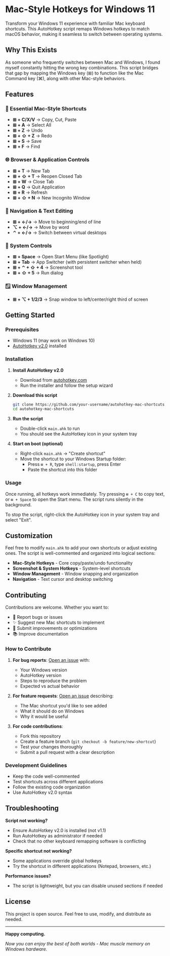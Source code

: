 # Mac-Style Hotkeys for Windows 11

Transform your Windows 11 experience with familiar Mac keyboard shortcuts. This AutoHotkey script remaps Windows hotkeys to match macOS behavior, making it seamless to switch between operating systems.

## Why This Exists

As someone who frequently switches between Mac and Windows, I found myself constantly hitting the wrong key combinations. This script bridges that gap by mapping the Windows key (⊞) to function like the Mac Command key (⌘), along with other Mac-style behaviors.

## Features

### 🎯 Essential Mac-Style Shortcuts
- **⊞ + C/X/V** → Copy, Cut, Paste
- **⊞ + A** → Select All  
- **⊞ + Z** → Undo
- **⊞ + ⇧ + Z** → Redo
- **⊞ + S** → Save
- **⊞ + F** → Find

### 🌐 Browser & Application Controls
- **⊞ + T** → New Tab
- **⊞ + ⇧ + T** → Reopen Closed Tab
- **⊞ + W** → Close Tab
- **⊞ + Q** → Quit Application
- **⊞ + R** → Refresh
- **⊞ + ⇧ + N** → New Incognito Window

### 🧭 Navigation & Text Editing
- **⊞ + ←/→** → Move to beginning/end of line
- **⌥ + ←/→** → Move by word
- **⌃ + ←/→** → Switch between virtual desktops

### 🚀 System Controls
- **⊞ + Space** → Open Start Menu (like Spotlight)
- **⊞ + Tab** → App Switcher (with persistent switcher when held)
- **⊞ + ⌃ + ⇧ + 4** → Screenshot tool
- **⊞ + ⇧ + 5** → Run dialog

### 🪟 Window Management
- **⊞ + ⌥ + 1/2/3** → Snap window to left/center/right third of screen

## Getting Started

### Prerequisites
- Windows 11 (may work on Windows 10)
- [AutoHotkey v2.0](https://www.autohotkey.com/) installed

### Installation

1. **Install AutoHotkey v2.0**
   - Download from [autohotkey.com](https://www.autohotkey.com/)
   - Run the installer and follow the setup wizard

2. **Download this script**
   ```bash
   git clone https://github.com/your-username/autohotkey-mac-shortcuts.git
   cd autohotkey-mac-shortcuts
   ```

3. **Run the script**
   - Double-click `main.ahk` to run
   - You should see the AutoHotkey icon in your system tray

4. **Start on boot (optional)**
   - Right-click `main.ahk` → "Create shortcut"
   - Move the shortcut to your Windows Startup folder:
     - Press `⊞ + R`, type `shell:startup`, press Enter
     - Paste the shortcut into this folder

### Usage

Once running, all hotkeys work immediately. Try pressing `⊞ + C` to copy text, or `⊞ + Space` to open the Start menu. The script runs silently in the background.

To stop the script, right-click the AutoHotkey icon in your system tray and select "Exit".

## Customization

Feel free to modify `main.ahk` to add your own shortcuts or adjust existing ones. The script is well-commented and organized into logical sections:

- **Mac-Style Hotkeys** - Core copy/paste/undo functionality
- **Screenshot & System Hotkeys** - System-level shortcuts  
- **Window Management** - Window snapping and organization
- **Navigation** - Text cursor and desktop switching

## Contributing

Contributions are welcome. Whether you want to:
- 🐛 Report bugs or issues
- ✨ Suggest new Mac shortcuts to implement
- 🔧 Submit improvements or optimizations
- 📚 Improve documentation

### How to Contribute

1. **For bug reports**: [Open an issue](../../issues/new) with:
   - Your Windows version
   - AutoHotkey version
   - Steps to reproduce the problem
   - Expected vs actual behavior

2. **For feature requests**: [Open an issue](../../issues/new) describing:
   - The Mac shortcut you'd like to see added
   - What it should do on Windows
   - Why it would be useful

3. **For code contributions**:
   - Fork this repository
   - Create a feature branch (`git checkout -b feature/new-shortcut`)
   - Test your changes thoroughly
   - Submit a pull request with a clear description

### Development Guidelines

- Keep the code well-commented
- Test shortcuts across different applications
- Follow the existing code organization
- Use AutoHotkey v2.0 syntax

## Troubleshooting

**Script not working?**
- Ensure AutoHotkey v2.0 is installed (not v1.1)
- Run AutoHotkey as administrator if needed
- Check that no other keyboard remapping software is conflicting

**Specific shortcut not working?**
- Some applications override global hotkeys
- Try the shortcut in different applications (Notepad, browsers, etc.)

**Performance issues?**
- The script is lightweight, but you can disable unused sections if needed

## License

This project is open source. Feel free to use, modify, and distribute as needed.

---

**Happy computing.**

*Now you can enjoy the best of both worlds - Mac muscle memory on Windows hardware.*
